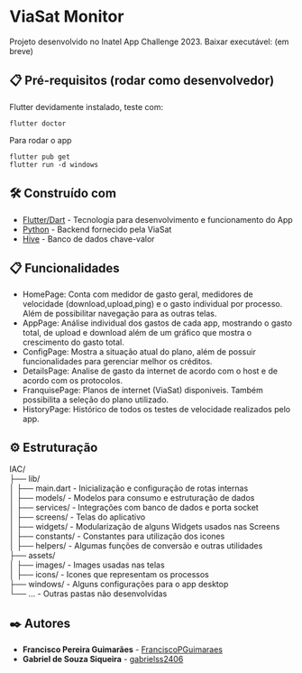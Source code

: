 # ViaSat Monitor

Projeto desenvolvido no Inatel App Challenge 2023.
Baixar executável: (em breve)


## 📋 Pré-requisitos (rodar como desenvolvedor)

Flutter devidamente instalado, teste com:

```
flutter doctor
```
Para rodar o app
```
flutter pub get
flutter run -d windows
```

## 🛠️ Construído com

* [Flutter/Dart](http://www.dropwizard.io/1.0.2/docs/) - Tecnologia para desenvolvimento e funcionamento do App
* [Python](https://maven.apache.org/) - Backend fornecido pela ViaSat
* [Hive](https://rometools.github.io/rome/) - Banco de dados chave-valor


## 📋 Funcionalidades

- HomePage: Conta com medidor de gasto geral, medidores de velocidade (download,upload,ping) e o gasto individual por processo. Além de possibilitar navegação para as outras telas.
- AppPage: Análise individual dos gastos de cada app, mostrando o gasto total, de upload e download além de um gráfico que mostra o crescimento do gasto total.
- ConfigPage: Mostra a situação atual do plano, além de possuir funcionalidades para gerenciar melhor os créditos. 
- DetailsPage: Analise de gasto da internet de acordo com o host e de acordo com os protocolos.
- FranquisePage: Planos de internet (ViaSat) disponiveis. Também possibilita a seleção do plano utilizado. 
- HistoryPage: Histórico de todos os testes de velocidade realizados pelo app.


## ⚙️ Estruturação
IAC/<br />
  ├── lib/<br />
  │   ├── main.dart  - Inicialização e configuração de rotas internas<br />
  │   ├── models/    - Modelos para consumo e estruturação de dados<br />
  │   ├── services/  - Integrações com banco de dados e porta socket<br />
  │   ├── screens/   - Telas do aplicativo<br />
  │   ├── widgets/   - Modularização de alguns Widgets usados nas Screens<br />
  │   ├── constants/ - Constantes para utilização dos icones<br />
  │   ├── helpers/ - Algumas funções de conversão e outras utilidades<br />
  ├── assets/<br />
  │   ├── images/    - Images usadas nas telas<br />
  │   ├── icons/     - Icones que representam os processos<br />
  ├── windows/       - Alguns configurações para o app desktop<br />
  └── ...            - Outras pastas não desenvolvidas<br />


## ✒️ Autores

* **Francisco Pereira Guimarães** - [FranciscoPGuimaraes](https://github.com/linkParaPerfil)
* **Gabriel de Souza Siqueira** - [gabrielss2406](https://github.com/FranciscoPGuimaraes)
